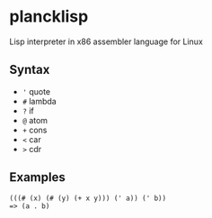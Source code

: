 # plancklisp

Lisp interpreter in x86 assembler language for Linux

## Syntax

- ``'`` quote
- ``#`` lambda
- ``?`` if
- ``@`` atom
- ``+`` cons
- ``<`` car
- ``>`` cdr

## Examples

```
(((# (x) (# (y) (+ x y))) (' a)) (' b))
=> (a . b)
```
